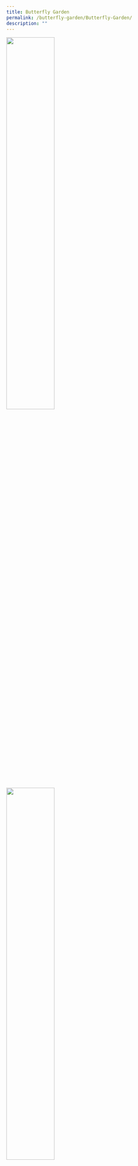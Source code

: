 ```yaml
---
title: Butterfly Garden
permalink: /butterfly-garden/Butterfly-Garden/
description: ""
---
```

<div>

<a href="[https://www-broadricksec-moe-edu-sg-admin.cwp.sg/cca/uniformed-groups/red-cross](https://www-broadricksec-moe-edu-sg-admin.cwp.sg/cca/uniformed-groups/red-cross)" target = "_blank">

<img style="width:50%" src="/images/Butterfly%20Garden/B1.jpg">

</a>

</div>

<br>
<div>

<a href="[https://www-broadricksec-moe-edu-sg-admin.cwp.sg/cca/uniformed-groups/red-cross](https://www-broadricksec-moe-edu-sg-admin.cwp.sg/cca/uniformed-groups/red-cross)" target = "_blank">

<img style="width:50%" src="/images/Butterfly%20Garden/B2.png">

</a>

</div>

<div>

<a href="[https://www-broadricksec-moe-edu-sg-admin.cwp.sg/cca/uniformed-groups/red-cross](https://www-broadricksec-moe-edu-sg-admin.cwp.sg/cca/uniformed-groups/red-cross)" target = "_blank">

<img style="width:50%" src="/images/Butterfly%20Garden/B3.png">

</a>

</div>

<div>

<a href="[https://www-broadricksec-moe-edu-sg-admin.cwp.sg/cca/uniformed-groups/red-cross](https://www-broadricksec-moe-edu-sg-admin.cwp.sg/cca/uniformed-groups/red-cross)" target = "_blank">

<img style="width:50%" src="/images/Butterfly%20Garden/B4.png">

</a>

</div>

<div>

<a href="[https://www-broadricksec-moe-edu-sg-admin.cwp.sg/cca/uniformed-groups/red-cross](https://www-broadricksec-moe-edu-sg-admin.cwp.sg/cca/uniformed-groups/red-cross)" target = "_blank">

<img style="width:50%" src="/images/Butterfly%20Garden/B5.png">

</a>

</div>

<div>

<a href="[https://www-broadricksec-moe-edu-sg-admin.cwp.sg/cca/uniformed-groups/red-cross](https://www-broadricksec-moe-edu-sg-admin.cwp.sg/cca/uniformed-groups/red-cross)" target = "_blank">

<img style="width:50%" src="/images/Butterfly%20Garden/B6.png">

</a>

</div>

<div>

<a href="[https://www-broadricksec-moe-edu-sg-admin.cwp.sg/cca/uniformed-groups/red-cross](https://www-broadricksec-moe-edu-sg-admin.cwp.sg/cca/uniformed-groups/red-cross)" target = "_blank">

<img style="width:50%" src="/images/Butterfly%20Garden/B7.png">

</a>

</div>

<div>

<a href="[https://www-broadricksec-moe-edu-sg-admin.cwp.sg/cca/uniformed-groups/red-cross](https://www-broadricksec-moe-edu-sg-admin.cwp.sg/cca/uniformed-groups/red-cross)" target = "_blank">

<img style="width:50%" src="/images/Butterfly%20Garden/B8.jpg">

</a>

</div>

<div>

<a href="[https://www-broadricksec-moe-edu-sg-admin.cwp.sg/cca/uniformed-groups/red-cross](https://www-broadricksec-moe-edu-sg-admin.cwp.sg/cca/uniformed-groups/red-cross)" target = "_blank">

<img style="width:50%" src="/images/Butterfly%20Garden/B9.png">

</a>

</div>

<div>

<a href="[https://www-broadricksec-moe-edu-sg-admin.cwp.sg/cca/uniformed-groups/red-cross](https://www-broadricksec-moe-edu-sg-admin.cwp.sg/cca/uniformed-groups/red-cross)" target = "_blank">

<img style="width:50%" src="/images/Butterfly%20Garden/B10.png">

</a>

</div>

<div>

<a href="[https://www-broadricksec-moe-edu-sg-admin.cwp.sg/cca/uniformed-groups/red-cross](https://www-broadricksec-moe-edu-sg-admin.cwp.sg/cca/uniformed-groups/red-cross)" target = "_blank">

<img style="width:50%" src="/images/Butterfly%20Garden/B11.png">

</a>

</div>

<div>

<a href="[https://www-broadricksec-moe-edu-sg-admin.cwp.sg/cca/uniformed-groups/red-cross](https://www-broadricksec-moe-edu-sg-admin.cwp.sg/cca/uniformed-groups/red-cross)" target = "_blank">

<img style="width:50%" src="/images/Butterfly%20Garden/B12.png">

</a>

</div>

<div>

<a href="[https://www-broadricksec-moe-edu-sg-admin.cwp.sg/cca/uniformed-groups/red-cross](https://www-broadricksec-moe-edu-sg-admin.cwp.sg/cca/uniformed-groups/red-cross)" target = "_blank">

<img style="width:50%" src="/images/Butterfly%20Garden/B13.png">

</a>

</div>

<div>

<a href="[https://www-broadricksec-moe-edu-sg-admin.cwp.sg/cca/uniformed-groups/red-cross](https://www-broadricksec-moe-edu-sg-admin.cwp.sg/cca/uniformed-groups/red-cross)" target = "_blank">

<img style="width:50%" src="/images/Butterfly%20Garden/B14.png">

</a>

</div>

<div>

<a href="[https://www-broadricksec-moe-edu-sg-admin.cwp.sg/cca/uniformed-groups/red-cross](https://www-broadricksec-moe-edu-sg-admin.cwp.sg/cca/uniformed-groups/red-cross)" target = "_blank">

<img style="width:50%" src="/images/Butterfly%20Garden/B15.png">

</a>

</div>

<div>

<a href="[https://www-broadricksec-moe-edu-sg-admin.cwp.sg/cca/uniformed-groups/red-cross](https://www-broadricksec-moe-edu-sg-admin.cwp.sg/cca/uniformed-groups/red-cross)" target = "_blank">

<img style="width:50%" src="/images/Butterfly%20Garden/B16.jpg">

</a>

</div>

<div>

<a href="[https://www-broadricksec-moe-edu-sg-admin.cwp.sg/cca/uniformed-groups/red-cross](https://www-broadricksec-moe-edu-sg-admin.cwp.sg/cca/uniformed-groups/red-cross)" target = "_blank">

<img style="width:50%" src="/images/Butterfly%20Garden/B17.png">

</a>

</div>

<div>

<a href="[https://www-broadricksec-moe-edu-sg-admin.cwp.sg/cca/uniformed-groups/red-cross](https://www-broadricksec-moe-edu-sg-admin.cwp.sg/cca/uniformed-groups/red-cross)" target = "_blank">

<img style="width:50%" src="/images/Butterfly%20Garden/B18.png">

</a>

</div>

<div>

<a href="[https://www-broadricksec-moe-edu-sg-admin.cwp.sg/cca/uniformed-groups/red-cross](https://www-broadricksec-moe-edu-sg-admin.cwp.sg/cca/uniformed-groups/red-cross)" target = "_blank">

<img style="width:50%" src="/images/Butterfly%20Garden/B19.png">

</a>

</div>

<div>

<a href="[https://www-broadricksec-moe-edu-sg-admin.cwp.sg/cca/uniformed-groups/red-cross](https://www-broadricksec-moe-edu-sg-admin.cwp.sg/cca/uniformed-groups/red-cross)" target = "_blank">

<img style="width:50%" src="/images/Butterfly%20Garden/B20.png">

</a>

</div>

<div>

<a href="[https://www-broadricksec-moe-edu-sg-admin.cwp.sg/cca/uniformed-groups/red-cross](https://www-broadricksec-moe-edu-sg-admin.cwp.sg/cca/uniformed-groups/red-cross)" target = "_blank">

<img style="width:50%" src="/images/Butterfly%20Garden/B21.png">

</a>

</div>

<div>

<a href="[https://www-broadricksec-moe-edu-sg-admin.cwp.sg/cca/uniformed-groups/red-cross](https://www-broadricksec-moe-edu-sg-admin.cwp.sg/cca/uniformed-groups/red-cross)" target = "_blank">

<img style="width:50%" src="/images/Butterfly%20Garden/B22.png">

</a>

</div>

<div>

<a href="[https://www-broadricksec-moe-edu-sg-admin.cwp.sg/cca/uniformed-groups/red-cross](https://www-broadricksec-moe-edu-sg-admin.cwp.sg/cca/uniformed-groups/red-cross)" target = "_blank">

<img style="width:50%" src="/images/Butterfly%20Garden/B23.png">

</a>

</div>